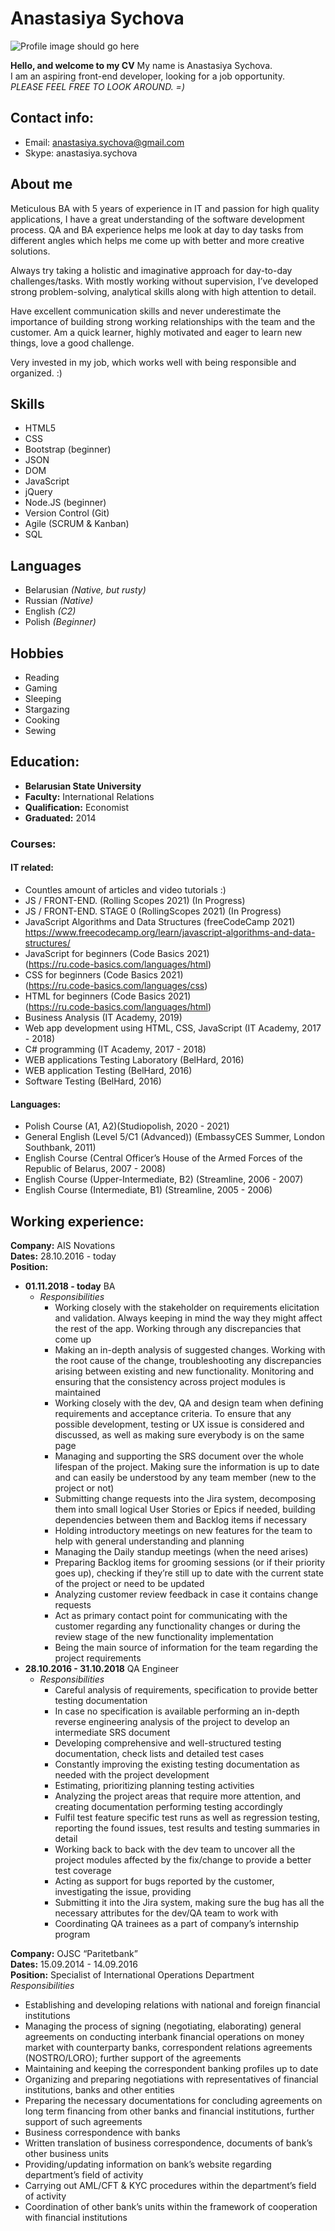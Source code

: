 # Anastasiya Sychova
![Profile image should go here](images/avatar.png)

**Hello, and welcome to my CV**
My name is Anastasiya Sychova. \
I am an aspiring front-end developer, looking for a job opportunity. \
*PLEASE FEEL FREE TO LOOK AROUND. =)*

## Contact info:
* Email: anastasiya.sychova@gmail.com
* Skype: anastasiya.sychova

## About me
Meticulous BA with 5 years of experience in IT and passion for high quality applications, I have a great understanding of the software development process. QA and BA experience helps me look at day to day tasks from different angles which helps me come up with better and more creative solutions.

Always try taking a holistic and imaginative approach for day-to-day challenges/tasks. With mostly working without supervision, I’ve developed strong problem-solving, analytical skills along with high attention to detail.

Have excellent communication skills and never underestimate the importance of building strong working relationships with the team and the customer. Am a quick learner, highly motivated and eager to learn new things, love a good challenge.

Very invested in my job, which works well with being responsible and organized. :)

## Skills
* HTML5
* CSS
* Bootstrap (beginner)
* JSON
* DOM
* JavaScript
* jQuery
* Node.JS (beginner)
* Version Control (Git)
* Agile (SCRUM & Kanban)
* SQL

## Languages
* Belarusian *(Native, but rusty)*
* Russian *(Native)*
* English *(C2)*
* Polish *(Beginner)*

## Hobbies
* Reading
* Gaming
* Sleeping
* Stargazing
* Cooking
* Sewing

## Education:
* **Belarusian State University**
* **Faculty:** International Relations
* **Qualification:** Economist
* **Graduated:** 2014

### Courses:
#### IT related:
* Countles amount of articles and video tutorials :)
* JS / FRONT-END. (Rolling Scopes 2021) (In Progress)
* JS / FRONT-END. STAGE 0 (RollingScopes 2021) (In Progress)
* JavaScript Algorithms and Data Structures (freeCodeCamp 2021) \
https://www.freecodecamp.org/learn/javascript-algorithms-and-data-structures/
* JavaScript for beginners (Code Basics 2021) \
(https://ru.code-basics.com/languages/html)
* CSS for beginners (Code Basics 2021) \
(https://ru.code-basics.com/languages/css)
* HTML for beginners (Code Basics 2021) \
(https://ru.code-basics.com/languages/html)
* Business Analysis (IT Academy, 2019)
* Web app development using HTML, CSS, JavaScript (IT Academy, 2017 - 2018)
* C# programming (IT Academy, 2017 - 2018)
* WEB applications Testing Laboratory (BelHard, 2016)
* WEB application Testing (BelHard, 2016)
* Software Testing (BelHard, 2016)

#### Languages:
* Polish Course (A1, A2)(Studiopolish, 2020 - 2021)
* General English (Level 5/C1 (Advanced)) (EmbassyCES Summer, London Southbank, 2011)
* English Course (Central Officer’s House of the Armed Forces of the Republic of Belarus, 2007 - 2008)
* English Course (Upper-Intermediate, B2) (Streamline, 2006 - 2007)
* English Course (Intermediate, B1) (Streamline, 2005 - 2006)

## Working experience:
**Company:** AIS Novations \
**Dates:** 28.10.2016 - today \
**Position:**
* **01.11.2018 - today** BA
    * *Responsibilities*
        * Working closely with the stakeholder on requirements elicitation and validation. Always keeping in mind the way they might affect the rest of the app. Working through any discrepancies that come up
        * Making an in-depth analysis of suggested changes. Working with the root cause of the change, troubleshooting any discrepancies arising between existing and new functionality. Monitoring and ensuring that the consistency across project modules is maintained
        * Working closely with the dev, QA and design team when defining requirements and acceptance criteria. To ensure that any possible development, testing or UX issue is considered and discussed, as well as making sure everybody is on the same page
        * Managing and supporting the SRS document over the whole lifespan of the project. Making sure the information is up to date and can easily be understood by any team member (new to the project or not)
        * Submitting change requests into the Jira system, decomposing them into small logical User Stories or Epics if needed, building dependencies between them and Backlog items if necessary
        * Holding introductory meetings on new features for the team to help with general understanding and planning
        * Managing the Daily standup meetings (when the need arises)
        * Preparing Backlog items for grooming sessions (or if their priority goes up), checking if they’re still up to date with the current state of the project or need to be updated
        * Analyzing customer review feedback in case it contains change requests
        * Act as primary contact point for communicating with the customer regarding any functionality changes or during the review stage of the new functionality implementation
        * Being the main source of information for the team regarding the project requirements
* **28.10.2016 - 31.10.2018** QA Engineer
    * *Responsibilities*
        * Careful analysis of requirements, specification to provide better testing documentation
        * In case no specification is available performing an in-depth reverse engineering analysis of the project to develop an intermediate SRS document
        * Developing comprehensive and well-structured testing documentation, check lists and detailed test cases
        * Constantly improving the existing testing documentation as needed with the project development
        * Estimating, prioritizing planning testing activities
        * Analyzing the project areas that require more attention, and creating documentation performing testing accordingly
        * Fulfil test feature specific test runs as well as regression testing, reporting the found issues, test results and testing summaries in detail
        * Working back to back with the dev team to uncover all the project modules affected by the fix/change to provide a better test coverage
        * Acting as support for bugs reported by the customer, investigating the issue, providing
        * Submitting it into the Jira system, making sure the bug has all the necessary attributes for the dev/QA team to work with
        * Coordinating QA trainees as a part of company’s internship program

**Company:** OJSC “Paritetbank” \
**Dates:** 15.09.2014 - 14.09.2016 \
**Position:** Specialist of International Operations Department \
*Responsibilities*
* Establishing and developing relations with national and foreign financial institutions
* Managing the process of signing (negotiating, elaborating) general agreements on conducting interbank financial operations on money market with counterparty banks, correspondent relations agreements (NOSTRO/LORO); further support of the agreements
* Maintaining and keeping the correspondent banking profiles up to date
* Organizing and preparing negotiations with representatives of financial institutions, banks and other entities
* Preparing the necessary documentations for concluding agreements on long term financing from other banks and financial institutions, further support of such agreements
* Business correspondence with banks
* Written translation of business correspondence, documents of bank’s other business units
* Providing/updating information on bank’s website regarding department’s field of activity
* Carrying out AML/CFT & KYC procedures within the department’s field of activity
* Coordination of other bank’s units within the framework of cooperation with financial institutions